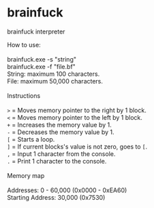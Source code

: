 # brainfuck
brainfuck interpreter

How to use:\
\
brainfuck.exe -s "string"\
brainfuck.exe -f "file.bf"\
String: maximum 100 characters.\
File: maximum 50,000 characters.\
\
Instructions\
 \
`>` = Moves memory pointer to the right by 1 block.\
`<` = Moves memory pointer to the left by 1 block.\
`+` = Increases the memory value by 1.\
`-` = Decreases the memory value by 1.\
`[` = Starts a loop.\
`]` = If current blocks's value is not zero, goes to `[`.\
`,` = Input 1 character from the console.\
`.` = Print 1 character to the console.\
 \
Memory map\
\
Addresses: 0 - 60,000 (0x0000 - 0xEA60)\
Starting Address: 30,000 (0x7530)
